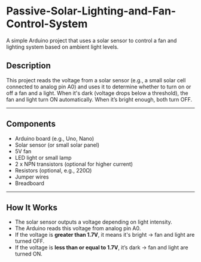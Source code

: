 # Passive-Solar-Lighting-and-Fan-Control-System
A simple Arduino project that uses a solar sensor to control a fan and lighting system based on ambient light levels.
## Description

This project reads the voltage from a solar sensor (e.g., a small solar cell connected to analog pin A0) and uses it to determine whether to turn on or off a fan and a light. When it's dark (voltage drops below a threshold), the fan and light turn ON automatically. When it’s bright enough, both turn OFF.

---

## Components

- Arduino board (e.g., Uno, Nano)
- Solar sensor (or small solar panel)
- 5V fan
- LED light or small lamp
- 2 x NPN transistors (optional for higher current)
- Resistors (optional, e.g., 220Ω)
- Jumper wires
- Breadboard

---

## How It Works

- The solar sensor outputs a voltage depending on light intensity.
- The Arduino reads this voltage from analog pin A0.
- If the voltage is **greater than 1.7V**, it means it's bright → fan and light are turned OFF.
- If the voltage is **less than or equal to 1.7V**, it’s dark → fan and light are turned ON.

